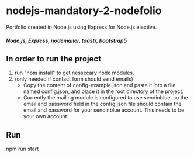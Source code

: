 # nodejs-mandatory-2-nodefolio
Portfolio created in Node.js using Express for Node.js elective.

##### Node.js, Express, nodemailer, toastr, bootstrap5

## In order to run the project
1. run "npm install" to get nessecary node modules.
2. (only needed if contact form should send emails)
   - Copy the content of config-example.json and paste it into a file named config.json, and place it in the root directory of the project. 
   - Currently the mailing module is configured to use sendinblue, so the email and password field in the config.json file should contain the email and password for your sendinblue account. This needs to be your own account.

## Run
npm run start
